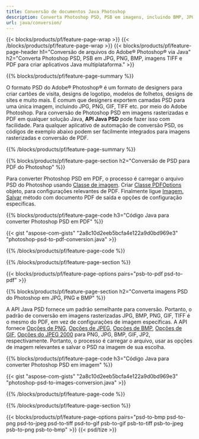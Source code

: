 ```yaml
---
title: Conversão de documentos Java Photoshop
description: Converta Photoshop PSD, PSB em imagens, incluindo BMP, JPG, PNG, TIFF e PDF via biblioteca Java.
url: java/conversion/
---
```


{{< blocks/products/pf/feature-page-wrap >}}
{{< /blocks/products/pf/feature-page-wrap >}}
{{< blocks/products/pf/feature-page-header h1="Conversão de arquivos do Adobe® Photoshop® via Java" h2="Converta Photoshop PSD, PSB em JPG, PNG, BMP, imagens TIFF e PDF para criar aplicativos Java multiplataforma." >}}

{{% blocks/products/pf/feature-page-summary %}}

O formato PSD do Adobe® Photoshop® é um formato de designers para criar cartões de visita, designs de logotipo, modelos de folhetos, designs de sites e muito mais. É comum que designers exportem camadas PSD para uma única imagem, incluindo JPG, PNG, GIF, TIFF etc. por meio do Adobe Photoshop. Para conversão de Photoshop PSD em imagens rasterizadas e PDF em qualquer solução Java, **API Java PSD** pode fazer isso com facilidade. Para qualquer aplicativo de automação de conversão PSD, os códigos de exemplo abaixo podem ser facilmente integrados para imagens rasterizadas e conversão de PDF.

{{% /blocks/products/pf/feature-page-summary %}}

{{% blocks/products/pf/feature-page-section h2="Conversão de PSD para PDF do Photoshop" %}}

Para converter Photoshop PSD em PDF, o processo é carregar o arquivo PSD do Photoshop usando [Classe de imagem](https://apireference.aspose.com/psd/java/com.aspose.psd/Image). Criar [Classe PDFOptions](https://apireference.aspose.com/psd/java/com.aspose.psd.imageoptions/PdfOptions) objeto, para configurações relevantes de PDF. Finalmente ligue [Imagem. Salvar](https://apireference.aspose.com/psd/java/com.aspose.psd/Image#save-java.lang.String-com.aspose.psd.ImageOptionsBase-) método com documento PDF de saída e opções de configuração específicas.

{{% blocks/products/pf/feature-page-code h3="Código Java para converter Photoshop PSD em PDF" %}}

{{< gist "aspose-com-gists" "2a8c10d2eeb5bcfa4e122a9d0bd969e3" "photoshop-psd-to-pdf-conversion.java" >}}

{{% /blocks/products/pf/feature-page-code %}}

{{% /blocks/products/pf/feature-page-section %}}

{{< blocks/products/pf/feature-page-options pairs="psb-to-pdf psd-to-pdf" >}}

{{% blocks/products/pf/feature-page-section h2="Converta imagens PSD do Photoshop em JPG, PNG e BMP" %}}

A API Java PSD fornece um padrão semelhante para conversão. Portanto, o padrão de conversão em imagens rasterizadas JPG, BMP, PNG, GIF, TIFF é o mesmo do PDF, em vez de configurações de imagem específicas. A API fornece [Opções de PNG](https://apireference.aspose.com/psd/java/com.aspose.psd.imageoptions/PngOptions), [Opções de JPEG](https://apireference.aspose.com/psd/java/com.aspose.psd.imageoptions/JpegOptions), [Opções de BMP](https://apireference.aspose.com/psd/java/com.aspose.psd.imageoptions/BmpOptions), [Opções de GIF](https://apireference.aspose.com/psd/java/com.aspose.psd.imageoptions/GifOptions), [Opções do JPEG 2000](https://apireference.aspose.com/psd/java/com.aspose.psd.imageoptions/Jpeg2000Options) para PNG, JPG, BMP, GIF, JP2, respectivamente. Portanto, o processo é carregar o arquivo, usar as opções de imagem relevantes e salvar o PSD na imagem de sua escolha.

{{% blocks/products/pf/feature-page-code h3="Código Java para converter Photoshop PSD em imagem" %}}

{{< gist "aspose-com-gists" "2a8c10d2eeb5bcfa4e122a9d0bd969e3" "photoshop-psd-to-images-conversion.java" >}}

{{% /blocks/products/pf/feature-page-code %}}

{{% /blocks/products/pf/feature-page-section %}}

{{< blocks/products/pf/feature-page-options pairs="psd-to-bmp psd-to-png psd-to-jpeg psd-to-tiff psd-to-gif psb-to-gif psb-to-tiff psb-to-jpeg psb-to-png psb-to-bmp" >}}
{{< psd/tize >}}

